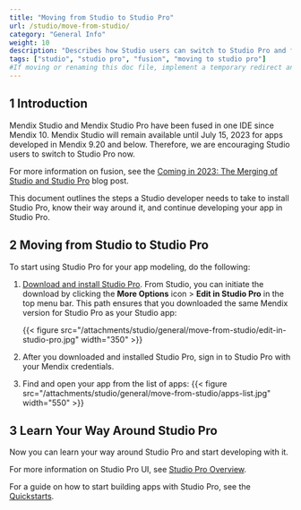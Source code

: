 ```yaml
---
title: "Moving from Studio to Studio Pro"
url: /studio/move-from-studio/
category: "General Info"
weight: 10
description: "Describes how Studio users can switch to Studio Pro and find their way around it."
tags: ["studio", "studio pro", "fusion", "moving to studio pro"]
#If moving or renaming this doc file, implement a temporary redirect and let the respective team know they should update the URL in the product. See Mapping to Products for more details.
---
```


## 1 Introduction 

Mendix Studio and Mendix Studio Pro have been fused in one IDE since Mendix 10. Mendix Studio will remain available until July 15, 2023 for apps developed in Mendix 9.20 and below. Therefore, we are encouraging Studio users to switch to Studio Pro now.

For more information on fusion, see the [Coming in 2023: The Merging of Studio and Studio Pro](https://www.mendix.com/blog/coming-in-2023-the-merging-of-studio-and-studio-pro/) blog post.

This document outlines the steps a Studio developer needs to take to install Studio Pro, know their way around it, and continue developing your app in Studio Pro.

## 2 Moving from Studio to Studio Pro

To start using Studio Pro for your app modeling, do the following:

1. [Download and install Studio Pro](/refguide9/install/). From Studio, you can initiate the download by clicking the **More Options** icon > **Edit in Studio Pro** in the top menu bar. This path ensures that you downloaded the same Mendix version for Studio Pro as your Studio app: 

    {{< figure src="/attachments/studio/general/move-from-studio/edit-in-studio-pro.jpg"   width="350"  >}}

2. After you downloaded and installed Studio Pro, sign in to Studio Pro with your Mendix credentials. 

3. Find and open your app from the list of apps:
      {{< figure src="/attachments/studio/general/move-from-studio/apps-list.jpg" width="550"  >}}

## 3 Learn Your Way Around Studio Pro

Now you can learn your way around Studio Pro and start developing with it. 

For more information on Studio Pro UI, see [Studio Pro Overview](/refguide9/studio-pro-overview/).

For a guide on how to start building apps with Studio Pro, see the [Quickstarts](/quickstarts/). 
